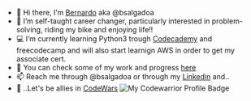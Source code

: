 - 👋 Hi there, I’m <a href="https://www.linkedin.com/in/bernardo-salgado-andrade/">Bernardo</a> aka @bsalgadoa
- 👀 I’m self-taught career changer, particularly interested in problem-solving, riding my bike and enjoying life!!
- 💻 I’m currently learning Python3 trough <a href="https://www.codecademy.com/profiles/bsalgadoaCodeCademy">Codecademy</a> and freecodecamp and will also start learnign AWS in order to get my associate cert. 
- 🏁 You can check some of my work and progress <a href="https://github.com/bsalgadoa/CodeWars">here</a>
- 📫 Reach me through @bsalgadoa or through my <a href="https://www.linkedin.com/in/bernardo-salgado-andrade/">Linkedin</a> and.. 
- 🥷 ..Let's be allies in <a href="https://www.codewars.com/users/bsalgadoa">CodeWars</a> ![My Codewarrior Profile Badge](https://www.codewars.com/users/bsalgadoa/badges/micro)

<!---
bsalgadoa/bsalgadoa is a ✨ special ✨ repository because its `README.md` (this file) appears on your GitHub profile.
You can click the Preview link to take a look at your changes.
--->
